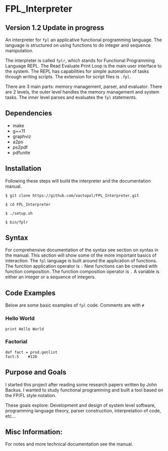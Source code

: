 # FPL_Interpreter

## Version 1.2 Update in progress

An interpreter for `fpl` an applicative functional programming language.
The language is structured on using functions to do integer and sequence manipulation.

The interpreter is called `fplr`, which stands for Functional Programming Language REPL.
The Read Evaluate Print Loop is the main user interface to the system.
The REPL has capabilities for simple automation of tasks through writing scripts.
The extension for script files is `.fpl`.

There are 3 main parts: memory management, parser, and evaluator.
There are 2 levels, the outer level handles the memory management and system tasks.
The inner level parses and evaluates the `fpl` statements.

## Dependencies
* make
* g++11
* graphviz
* a2ps
* ps2pdf
* pdfunite


## Installation
Following these steps will build the interpreter and the documentation manual.
```
$ git clone https://github.com/vastopol/FPL_Interpreter.git

$ cd FPL_Interpreter

$ ./setup.sh

$ bin/fplr
```

## Syntax
For comprehensive documentation of the syntax see section on syntax in the manual.
This section will show some of the more important basics of interaction.
The `fpl` language is built around the application of functions.
The function application operator is `:`
New functions can be created with function composition.
The function composition operator is `.`
A variable is either an integer or a sequence of integers.

## Code Examples
Below are some basic examples of `fpl` code.
Comments are with `#`

### Hello World
```
print Hello World
```

### Factorial
```
def fact = prod.genlist
fact:5    #120
```

## Purpose and Goals
I started this project after reading some research papers written by John Backus.
I wanted to study functional programming and built a tool based on the FP/FL style notation.

These goals explore:
Development and design of system level software, programming language theory, parser construction, interpretation of code, etc...

## Misc Information:
For notes and more technical documentation see the manual.
